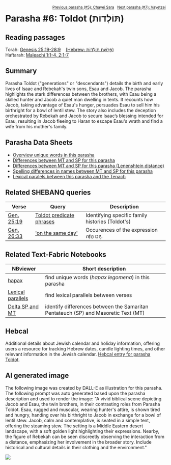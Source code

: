 <span style="float: right;"><sup><a href="../05%20-%20Chayei%20Sara">Previous parasha (#5): Chayei Sara</a> &nbsp;&nbsp;<a href="../07%20-%20Vayetzei">Next parasha (#7): Vayetzei</a></sup></span>

# Parasha #6: Toldot (תּוֹלְדוֹת) <a name="start"></a>

## Reading passages

Torah: <a href="https://www.stepbible.org/?q=version=NASB2020|reference=Gen.28:19-28:9&options=HNVUG" target="_blank">Genesis 25:19-28:9</a> &nbsp;&nbsp; <a href="https://tikkun.io/#/p/toldot" target="_blank">(Hebrew: פָּרָשַׁת תּוֹלְדוֹת)</a><br>
Haftarah: <a href="https://www.stepbible.org/?q=version=NASB2020|reference=Mal.1:1-4;2:1-7&options=HNVUG" target="_blank">Maleachi 1:1-4, 2:1-7</a>

## Summary

Parasha Toldot ("generations" or "descendants") details the birth and early lives of Isaac and Rebekah's twin sons, Esau and Jacob. The parasha highlights the stark differences between the brothers, with Esau being a skilled hunter and Jacob a quiet man dwelling in tents. It recounts how Jacob, taking advantage of Esau's hunger, persuades Esau to sell him his birthright for a bowl of lentil stew. The story also includes the deception orchestrated by Rebekah and Jacob to secure Isaac’s blessing intended for Esau, resulting in Jacob fleeing to Haran to escape Esau's wrath and find a wife from his mother's family.

## Parasha Data Sheets

<ul><li><a href="https://tonyjurg.github.io/Parashot/WeeklyParasha/06%20-%20Toldot/hapax_legomena(Toldot).html" target="_blank">Overview unique words in this parasha</a>
</li><li><a href="https://tonyjurg.github.io/Parashot/WeeklyParasha/06%20-%20Toldot/differences_MT_SP(Toldot).html" target="_blank">Differences between MT and SP for this parasha</a>
</li><li><a href="https://tonyjurg.github.io/Parashot/WeeklyParasha/06%20-%20Toldot/levenshtein_differences_MT_SP(Toldot).html" target="_blank">Differences between MT and SP for this parasha (Lenenshtein distance)</a>
</li><li><a href="https://tonyjurg.github.io/Parashot/WeeklyParasha/06%20-%20Toldot/spelling_differences_SP_MT(Toldot).html" target="_blank">Spelling differences in names between MT and SP for this parasha</a>
</li><li><a href="https://tonyjurg.github.io/Parashot/WeeklyParasha/06%20-%20Toldot/lexical_parallels(Toldot).html" target="_blank">Lexical paralels between this parasha and the Tenach</a>
</li></ul>

## Related SHEBANQ queries

Verse | Query | Description
--- | --- | ---
<a href="https://www.stepbible.org/?q=version=NASB2020\|reference=Gen.25:19&options=HNVUG" target="_blank">Gen. 25:19</a> | <a href="https://shebanq.ancient-data.org/hebrew/text?iid=6261&version=2021&page=1&mr=r&qw=q" target="_blank">Toldot predicate phrases</a> | Identifying specific family histories (Toldot's)
<a href="https://www.stepbible.org/?q=version=NASB2020\|reference=Gen.26:33&options=HNVUG" target="_blank">Gen. 26:33</a> | <a href="https://shebanq.ancient-data.org/hebrew/text?iid=6558&version=2021&page=1&mr=r&qw=q" target="_blank">'on the same day'</a> |Occurences of the expression יֹּ֣ום הַזֶּ֗ה.


## Related Text-Fabric Notebooks

NBviewer | Short description
---|---
<a href="https://nbviewer.org/github/tonyjurg/Parashot/blob/main/WeeklyParasha/06%20-%20Toldot/hapax.ipynb" target="_blank">hapax</a>| find unique words (*hapax legomena*) in this parasha
<a href="https://nbviewer.org/github/tonyjurg/Parashot/blob/main/WeeklyParasha/06%20-%20Toldot/lexical_parallels.ipynb" target="_blank">Lexical parallels</a>| find lexical parallels between verses
<a href="https://nbviewer.org/github/tonyjurg/Parashot/blob/main/WeeklyParasha/06%20-%20Toldot/delta_mt_and_sp.ipynb" target="_blank">Delta SP and MT</a>| identify differences between the Samaritan Pentateuch (SP) and Masoretic Text (MT)

## Hebcal

Additional details about Jewish calendar and holiday information, offering users a resource for tracking Hebrew dates, candle lighting times, and other relevant information in the Jewish calendar. <a href="https://www.hebcal.com/sedrot/toldot" target="_blank">Hebcal entry for parasha Toldot</a>.

## AI generated image

The following image was created by DALL-E as illustration for this parasha. The following prompt was auto generated based upon the parasha description and used to render the image: "A vivid biblical scene depicting Jacob and Esau, the twin brothers, in their contrasting roles from Parasha Toldot. Esau, rugged and muscular, wearing hunter's attire, is shown tired and hungry, handing over his birthright to Jacob in exchange for a bowl of lentil stew. Jacob, calm and contemplative, is seated in a simple tent, offering the steaming stew. The setting is a Middle Eastern desert landscape, with a soft golden light highlighting their expressions. Nearby, the figure of Rebekah can be seen discreetly observing the interaction from a distance, emphasizing her involvement in the broader story. Include historical and cultural details in their clothing and the environment."

<img src="images/DALL·E%20-%20Jacob%20and%20Esau%20-%20Parasha%20Toldot.jpg">

